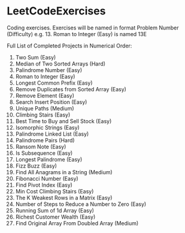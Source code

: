 # LeetCodeExercises

Coding exercises. Exercises will be named in format Problem Number (Difficulty) e.g. 13. Roman to Integer (Easy) is named 13E

Full List of Completed Projects in Numerical Order:
1. Two Sum (Easy)
4. Median of Two Sorted Arrays (Hard)
9. Palindrome Number (Easy)
13. Roman to Integer (Easy)
14. Longest Common Prefix (Easy)
26. Remove Duplicates from Sorted Array (Easy)
27. Remove Element (Easy)
35. Search Insert Position (Easy)
62. Unique Paths (Medium)
70. Climbing Stairs (Easy)
121. Best Time to Buy and Sell Stock (Easy)
205. Isomorphic Strings (Easy)
234. Palindrome Linked List (Easy)
336. Palindrome Pairs (Hard)
383. Ransom Note (Easy)
392. Is Subsequence (Easy)
409. Longest Palindrome (Easy)
412. Fizz Buzz (Easy)
438. Find All Anagrams in a String (Medium)
509. Fibonacci Number (Easy)
724. Find Pivot Index (Easy)
746. Min Cost Climbing Stairs (Easy)
1337. The K Weakest Rows in a Matrix (Easy)
1342. Number of Steps to Reduce a Number to Zero (Easy)
1480. Running Sum of 1d Array (Easy)
1672. Richest Customer Wealth (Easy)
2007. Find Original Array From Doubled Array (Medium)